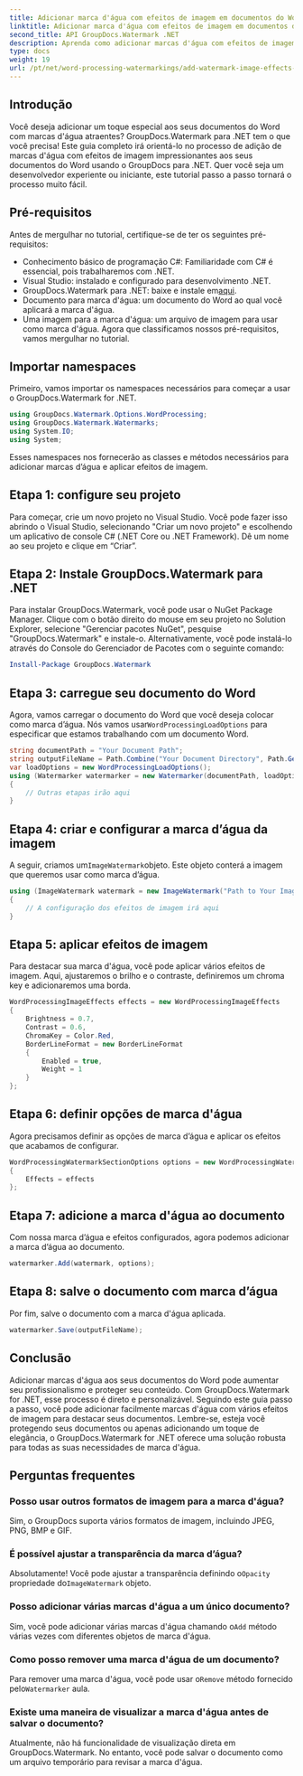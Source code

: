 ```yaml
---
title: Adicionar marca d'água com efeitos de imagem em documentos do Word
linktitle: Adicionar marca d'água com efeitos de imagem em documentos do Word
second_title: API GroupDocs.Watermark .NET
description: Aprenda como adicionar marcas d'água com efeitos de imagem aos seus documentos do Word usando GroupDocs.Watermark for .NET. Siga nosso guia passo a passo para obter resultados impressionantes.
type: docs
weight: 19
url: /pt/net/word-processing-watermarkings/add-watermark-image-effects-word-docs/
---
```

## Introdução
Você deseja adicionar um toque especial aos seus documentos do Word com marcas d'água atraentes? GroupDocs.Watermark para .NET tem o que você precisa! Este guia completo irá orientá-lo no processo de adição de marcas d'água com efeitos de imagem impressionantes aos seus documentos do Word usando o GroupDocs para .NET. Quer você seja um desenvolvedor experiente ou iniciante, este tutorial passo a passo tornará o processo muito fácil.
## Pré-requisitos
Antes de mergulhar no tutorial, certifique-se de ter os seguintes pré-requisitos:
- Conhecimento básico de programação C#: Familiaridade com C# é essencial, pois trabalharemos com .NET.
- Visual Studio: instalado e configurado para desenvolvimento .NET.
-  GroupDocs.Watermark para .NET: baixe e instale em[aqui](https://releases.groupdocs.com/Watermark/net/).
- Documento para marca d'água: um documento do Word ao qual você aplicará a marca d'água.
- Uma imagem para a marca d'água: um arquivo de imagem para usar como marca d'água.
Agora que classificamos nossos pré-requisitos, vamos mergulhar no tutorial.
## Importar namespaces
Primeiro, vamos importar os namespaces necessários para começar a usar o GroupDocs.Watermark for .NET.
```csharp
using GroupDocs.Watermark.Options.WordProcessing;
using GroupDocs.Watermark.Watermarks;
using System.IO;
using System;
```
Esses namespaces nos fornecerão as classes e métodos necessários para adicionar marcas d’água e aplicar efeitos de imagem.
## Etapa 1: configure seu projeto
Para começar, crie um novo projeto no Visual Studio. Você pode fazer isso abrindo o Visual Studio, selecionando "Criar um novo projeto" e escolhendo um aplicativo de console C# (.NET Core ou .NET Framework). Dê um nome ao seu projeto e clique em “Criar”.
## Etapa 2: Instale GroupDocs.Watermark para .NET
Para instalar GroupDocs.Watermark, você pode usar o NuGet Package Manager. Clique com o botão direito do mouse em seu projeto no Solution Explorer, selecione "Gerenciar pacotes NuGet", pesquise "GroupDocs.Watermark" e instale-o.
Alternativamente, você pode instalá-lo através do Console do Gerenciador de Pacotes com o seguinte comando:
```powershell
Install-Package GroupDocs.Watermark
```
## Etapa 3: carregue seu documento do Word
 Agora, vamos carregar o documento do Word que você deseja colocar como marca d’água. Nós vamos usar`WordProcessingLoadOptions` para especificar que estamos trabalhando com um documento Word.
```csharp
string documentPath = "Your Document Path";
string outputFileName = Path.Combine("Your Document Directory", Path.GetFileName(documentPath));
var loadOptions = new WordProcessingLoadOptions();
using (Watermarker watermarker = new Watermarker(documentPath, loadOptions))
{
    // Outras etapas irão aqui
}
```
## Etapa 4: criar e configurar a marca d’água da imagem
 A seguir, criamos um`ImageWatermark`objeto. Este objeto conterá a imagem que queremos usar como marca d’água.
```csharp
using (ImageWatermark watermark = new ImageWatermark("Path to Your Image"))
{
    // A configuração dos efeitos de imagem irá aqui
}
```
## Etapa 5: aplicar efeitos de imagem
Para destacar sua marca d'água, você pode aplicar vários efeitos de imagem. Aqui, ajustaremos o brilho e o contraste, definiremos um chroma key e adicionaremos uma borda.
```csharp
WordProcessingImageEffects effects = new WordProcessingImageEffects
{
    Brightness = 0.7,
    Contrast = 0.6,
    ChromaKey = Color.Red,
    BorderLineFormat = new BorderLineFormat
    {
        Enabled = true,
        Weight = 1
    }
};
```
## Etapa 6: definir opções de marca d'água
Agora precisamos definir as opções de marca d’água e aplicar os efeitos que acabamos de configurar.
```csharp
WordProcessingWatermarkSectionOptions options = new WordProcessingWatermarkSectionOptions
{
    Effects = effects
};
```
## Etapa 7: adicione a marca d'água ao documento
Com nossa marca d’água e efeitos configurados, agora podemos adicionar a marca d’água ao documento.
```csharp
watermarker.Add(watermark, options);
```
## Etapa 8: salve o documento com marca d’água
Por fim, salve o documento com a marca d'água aplicada. 
```csharp
watermarker.Save(outputFileName);
```
## Conclusão
Adicionar marcas d'água aos seus documentos do Word pode aumentar seu profissionalismo e proteger seu conteúdo. Com GroupDocs.Watermark for .NET, esse processo é direto e personalizável. Seguindo este guia passo a passo, você pode adicionar facilmente marcas d'água com vários efeitos de imagem para destacar seus documentos. 
Lembre-se, esteja você protegendo seus documentos ou apenas adicionando um toque de elegância, o GroupDocs.Watermark for .NET oferece uma solução robusta para todas as suas necessidades de marca d'água. 
## Perguntas frequentes
### Posso usar outros formatos de imagem para a marca d'água?
Sim, o GroupDocs suporta vários formatos de imagem, incluindo JPEG, PNG, BMP e GIF.
### É possível ajustar a transparência da marca d’água?
 Absolutamente! Você pode ajustar a transparência definindo o`Opacity` propriedade do`ImageWatermark` objeto.
### Posso adicionar várias marcas d'água a um único documento?
 Sim, você pode adicionar várias marcas d'água chamando o`Add` método várias vezes com diferentes objetos de marca d'água.
### Como posso remover uma marca d'água de um documento?
 Para remover uma marca d'água, você pode usar o`Remove` método fornecido pelo`Watermarker` aula.
### Existe uma maneira de visualizar a marca d'água antes de salvar o documento?
Atualmente, não há funcionalidade de visualização direta em GroupDocs.Watermark. No entanto, você pode salvar o documento como um arquivo temporário para revisar a marca d'água.